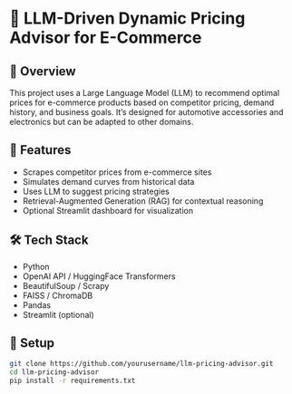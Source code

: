 # 🧠 LLM-Driven Dynamic Pricing Advisor for E-Commerce

## 🚀 Overview
This project uses a Large Language Model (LLM) to recommend optimal prices for e-commerce products based on competitor pricing, demand history, and business goals. It’s designed for automotive accessories and electronics but can be adapted to other domains.

## 🔧 Features
- Scrapes competitor prices from e-commerce sites
- Simulates demand curves from historical data
- Uses LLM to suggest pricing strategies
- Retrieval-Augmented Generation (RAG) for contextual reasoning
- Optional Streamlit dashboard for visualization

## 🛠️ Tech Stack
- Python
- OpenAI API / HuggingFace Transformers
- BeautifulSoup / Scrapy
- FAISS / ChromaDB
- Pandas
- Streamlit (optional)

## 📁 Setup

```bash
git clone https://github.com/yourusername/llm-pricing-advisor.git
cd llm-pricing-advisor
pip install -r requirements.txt
